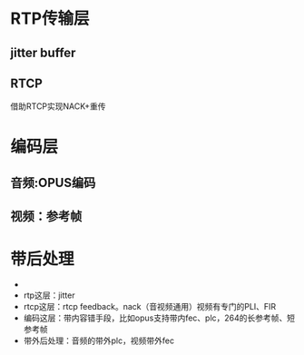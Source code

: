 

# RTP传输层

## jitter buffer



## RTCP

借助RTCP实现NACK+重传

# 编码层

## 音频:OPUS编码

## 视频：参考帧



# 带后处理





- 
- rtp这层：jitter
- rtcp这层：rtcp feedback。nack（音视频通用）视频有专门的PLI、FIR
- 编码这层：带内容错手段，比如opus支持带内fec、plc，264的长参考帧、短参考帧
- 带外后处理：音频的带外plc，视频带外fec

